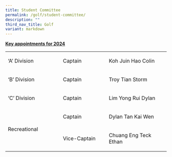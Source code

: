 ```yaml
---
title: Student Committee
permalink: /golf/student-committee/
description: ""
third_nav_title: Golf
variant: markdown
---
```

<p><strong><u>Key appointments for 2024</u></strong></p>
<table width="472">
<tbody>
<tr>
<td width="160">
<p>‘A’ Division</p>
</td>
<td width="132">
<p>Captain</p>
</td>
<td width="180">
<p>Koh Juin Hao Colin</p>
</td>
</tr>
<tr>
<td width="160">
<p>‘B’ Division</p>
</td>
<td width="132">
<p>Captain</p>
</td>
<td width="180">
<p>Troy Tian Storm</p>
</td>
</tr>
<tr>
<td width="160">
<p>‘C’ Division</p>
</td>
<td width="132">
<p>Captain</p>
</td>
<td width="180">
<p>Lim Yong Rui Dylan</p>
</td>
</tr>
<tr>
<td width="160" rowspan="2">
<p>Recreational</p>
</td>
<td width="132">
<p>Captain</p>
</td>
<td width="180">
<p>Dylan Tan Kai Wen</p>
</td>
</tr>
<tr>
<td width="132">
<p>Vice-Captain</p>
</td>
<td width="180">
<p>Chuang Eng Teck Ethan</p>
</td>
</tr>
</tbody>
</table>